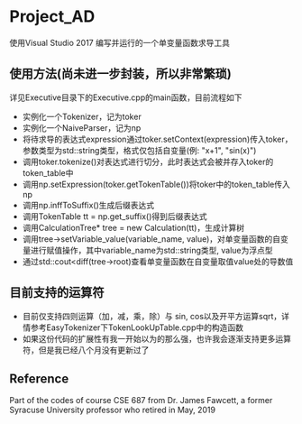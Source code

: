 # Project_AD
使用Visual Studio 2017 编写并运行的一个单变量函数求导工具

## 使用方法(尚未进一步封装，所以非常繁琐)
详见Executive目录下的Executive.cpp的main函数，目前流程如下
+ 实例化一个Tokenizer，记为toker
+ 实例化一个NaiveParser，记为np
+ 将待求导的表达式expression通过toker.setContext(expression)传入toker，参数类型为std::string类型，格式仅包括自变量(例: "x+1", "sin(x)")
+ 调用toker.tokenize()对表达式进行切分，此时表达式会被并存入toker的token_table中
+ 调用np.setExpression(toker.getTokenTable())将toker中的token_table传入np
+ 调用np.inffToSuffix()生成后缀表达式
+ 调用TokenTable tt = np.get_suffix()得到后缀表达式
+ 调用CalculationTree* tree = new Calculation(tt)，生成计算树
+ 调用tree->setVariable_value(variable_name, value)，对单变量函数的自变量进行赋值操作，其中variable_name为std::string类型, value为浮点型
+ 通过std::cout<<tree->diff(tree->root)查看单变量函数在自变量取值value处的导数值
  
## 目前支持的运算符
+ 目前仅支持四则运算（加，减，乘，除）与 sin, cos以及开平方运算sqrt，详情参考EasyTokenizer下TokenLookUpTable.cpp中的构造函数
+ 如果这份代码的扩展性有我一开始以为的那么强，也许我会逐渐支持更多运算符，但是我已经八个月没有更新过了

## Reference
  Part of the codes of course CSE 687 from Dr. James Fawcett, a former Syracuse University professor who retired in May, 2019
